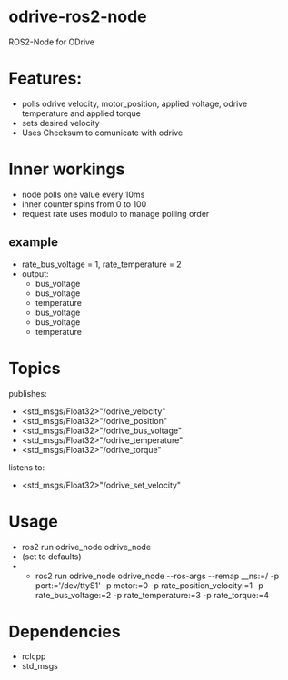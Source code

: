 # odrive-ros2-node
ROS2-Node for ODrive

# Features:
- polls odrive velocity, motor_position, applied voltage, odrive temperature and applied torque
- sets desired velocity
- Uses Checksum to comunicate with odrive

# Inner workings
- node polls one value every 10ms
- inner counter spins from 0 to 100
- request rate uses modulo to manage polling order
## example
- rate_bus_voltage = 1, rate_temperature = 2
- output:
  - bus_voltage
  - bus_voltage
  - temperature
  - bus_voltage
  - bus_voltage
  - temperature


# Topics
publishes:
- <std_msgs/Float32>"/odrive_velocity"
- <std_msgs/Float32>"/odrive_position"
- <std_msgs/Float32>"/odrive_bus_voltage"
- <std_msgs/Float32>"/odrive_temperature"
- <std_msgs/Float32>"/odrive_torque"

listens to:
- <std_msgs/Float32>"/odrive_set_velocity"

# Usage
- ros2 run odrive_node odrive_node
- (set to defaults)
- - ros2 run odrive_node odrive_node --ros-args --remap __ns:=/<your-namespace> -p port:='/dev/ttyS1' -p motor:=0 -p rate_position_velocity:=1  -p rate_bus_voltage:=2 -p rate_temperature:=3 -p rate_torque:=4

# Dependencies
- rclcpp
- std_msgs
